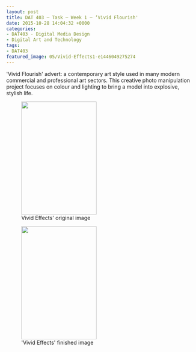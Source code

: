 ```yaml
---
layout: post
title: DAT 403 – Task – Week 1 – ‘Vivid Flourish'
date: 2015-10-28 14:04:32 +0000
categories:
- DAT403 - Digital Media Design
- Digital Art and Technology
tags:
- DAT403
featured_image: 05/Vivid-Effects1-e1446049275274
---
```

'Vivid Flourish' advert: a contemporary art style used in many modern commercial and professional art sectors. This creative photo manipulation project focuses on colour and lighting to bring a model into explosive, stylish life.

<div class="gallery">

<figure><a href="{{ site.baseurl }}/wp-content/uploads/2023/05/Vivid-Effects-cutout.jpg"><img src="https://res.cloudinary.com/circleseven/image/upload/q_auto,f_auto/05/Vivid-Effects-cutout" width="200" height="300" alt="" loading="lazy"></a><figcaption>Vivid Effects' original image</figcaption></figure>
<figure><a href="{{ site.baseurl }}/wp-content/uploads/2023/05/Vivid-Effects.jpg"><img src="https://res.cloudinary.com/circleseven/image/upload/q_auto,f_auto/05/Vivid-Effects" width="200" height="300" alt="" loading="lazy"></a><figcaption>'Vivid Effects' finished image</figcaption></figure>

</div>
